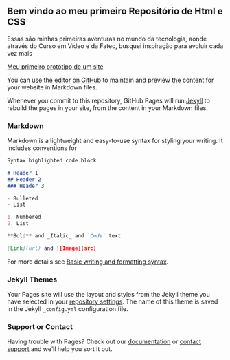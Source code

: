 ## Bem vindo ao meu primeiro Repositório de Html e CSS

  Essas são minhas primeiras aventuras no mundo da tecnologia, aonde através do Curso em Vídeo e da Fatec, busquei inspiração para evoluir cada vez mais 
  
  
  <a href=".\Desafios p-resolver\modulo-02\d010_pessoal\index.html">Meu primeiro protótipo de um site </a>






You can use the [editor on GitHub](https://github.com/JunynBoy/html-css-ex/edit/gh-pages/index.md) to maintain and preview the content for your website in Markdown files.

Whenever you commit to this repository, GitHub Pages will run [Jekyll](https://jekyllrb.com/) to rebuild the pages in your site, from the content in your Markdown files.

### Markdown

Markdown is a lightweight and easy-to-use syntax for styling your writing. It includes conventions for

```markdown
Syntax highlighted code block

# Header 1
## Header 2
### Header 3

- Bulleted
- List

1. Numbered
2. List

**Bold** and _Italic_ and `Code` text

[Link](url) and ![Image](src)
```

For more details see [Basic writing and formatting syntax](https://docs.github.com/en/github/writing-on-github/getting-started-with-writing-and-formatting-on-github/basic-writing-and-formatting-syntax).

### Jekyll Themes

Your Pages site will use the layout and styles from the Jekyll theme you have selected in your [repository settings](https://github.com/JunynBoy/html-css-ex/settings/pages). The name of this theme is saved in the Jekyll `_config.yml` configuration file.

### Support or Contact

Having trouble with Pages? Check out our [documentation](https://docs.github.com/categories/github-pages-basics/) or [contact support](https://support.github.com/contact) and we’ll help you sort it out.
